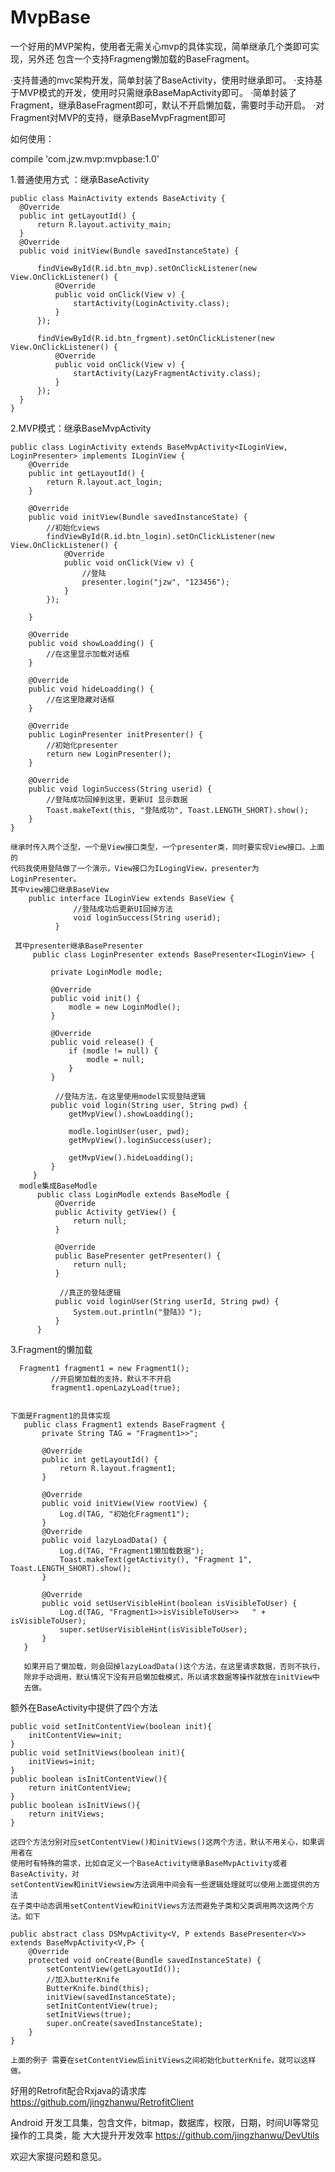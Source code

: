 # MvpBase
一个好用的MVP架构，使用者无需关心mvp的具体实现，简单继承几个类即可实现，另外还
包含一个支持Fragmeng懒加载的BaseFragment。

·支持普通的mvc架构开发，简单封装了BaseActivity，使用时继承即可。
·支持基于MVP模式的开发，使用时只需继承BaseMapActivity即可。
·简单封装了Fragment，继承BaseFragment即可，默认不开启懒加载，需要时手动开启。
·对Fragment对MVP的支持，继承BaseMvpFragment即可


如何使用：

compile 'com.jzw.mvp:mvpbase:1.0'

1.普通使用方式 ：继承BaseActivity

    public class MainActivity extends BaseActivity {
      @Override
      public int getLayoutId() {
          return R.layout.activity_main;
      }
      @Override
      public void initView(Bundle savedInstanceState) {
  
          findViewById(R.id.btn_mvp).setOnClickListener(new View.OnClickListener() {
              @Override
              public void onClick(View v) {
                  startActivity(LoginActivity.class);
              }
          });
  
          findViewById(R.id.btn_frgment).setOnClickListener(new View.OnClickListener() {
              @Override
              public void onClick(View v) {
                  startActivity(LazyFragmentActivity.class);
              }
          });
      }
    }
    
2.MVP模式：继承BaseMvpActivity
    
    public class LoginActivity extends BaseMvpActivity<ILoginView, LoginPresenter> implements ILoginView {
        @Override
        public int getLayoutId() {
            return R.layout.act_login;
        }
    
        @Override
        public void initView(Bundle savedInstanceState) {
            //初始化views
            findViewById(R.id.btn_login).setOnClickListener(new View.OnClickListener() {
                @Override
                public void onClick(View v) {
                    //登陆
                    presenter.login("jzw", "123456");
                }
            });
    
        }
    
        @Override
        public void showLoadding() {
            //在这里显示加载对话框
        }
    
        @Override
        public void hideLoadding() {
            //在这里隐藏对话框
        }
    
        @Override
        public LoginPresenter initPresenter() {
            //初始化presenter
            return new LoginPresenter();
        }
    
        @Override
        public void loginSuccess(String userid) {
            //登陆成功回掉到这里，更新UI 显示数据
            Toast.makeText(this, "登陆成功", Toast.LENGTH_SHORT).show();
        }
    }
    
    继承时传入两个泛型，一个是View接口类型，一个presenter类，同时要实现View接口。上面的
    代码我使用登陆做了一个演示，View接口为ILogingView，presenter为LoginPresenter。
    其中view接口继承BaseView
        public interface ILoginView extends BaseView {
                  //登陆成功后更新UI回掉方法
                  void loginSuccess(String userid);
              }
              
     其中presenter继承BasePresenter
         public class LoginPresenter extends BasePresenter<ILoginView> {
         
             private LoginModle modle;
         
             @Override
             public void init() {
                 modle = new LoginModle();
             }
         
             @Override
             public void release() {
                 if (modle != null) {
                     modle = null;
                 }
             }
         
              //登陆方法，在这里使用model实现登陆逻辑
             public void login(String user, String pwd) {
                 getMvpView().showLoadding();
         
                 modle.loginUser(user, pwd);
                 getMvpView().loginSuccess(user);
         
                 getMvpView().hideLoadding();
             }
         }
      modle集成BaseModle
          public class LoginModle extends BaseModle {
              @Override
              public Activity getView() {
                  return null;
              }
          
              @Override
              public BasePresenter getPresenter() {
                  return null;
              }
               
               //真正的登陆逻辑
              public void loginUser(String userId, String pwd) {
                  System.out.println("登陆》》");
              }
          }

3.Fragment的懒加载

      Fragment1 fragment1 = new Fragment1();
             //开启懒加载的支持，默认不不开启
             fragment1.openLazyLoad(true);  
               
               
    下面是Fragment1的具体实现
       public class Fragment1 extends BaseFragment {
           private String TAG = "Fragment1>>";
       
           @Override
           public int getLayoutId() {
               return R.layout.fragment1;
           }
       
           @Override
           public void initView(View rootView) {
               Log.d(TAG, "初始化Fragment1");
           }
           @Override
           public void lazyLoadData() {
               Log.d(TAG, "Fragment1懒加载数据");
               Toast.makeText(getActivity(), "Fragment 1", Toast.LENGTH_SHORT).show();
           }
       
           @Override
           public void setUserVisibleHint(boolean isVisibleToUser) {
               Log.d(TAG, "Fragment1>>isVisibleToUser>>   " + isVisibleToUser);
               super.setUserVisibleHint(isVisibleToUser);
           }
       }
       
       如果开启了懒加载，则会回掉lazyLoadData()这个方法，在这里请求数据，否则不执行，
       除非手动调用，默认情况下没有开启懒加载模式，所以请求数据等操作就放在initView中
       去做。

额外在BaseActivity中提供了四个方法

    public void setInitContentView(boolean init){
        initContentView=init;
    }
    public void setInitViews(boolean init){
        initViews=init;
    }
    public boolean isInitContentView(){
        return initContentView;
    }
    public boolean isInitViews(){
        return initViews;
    }
    
    这四个方法分别对应setContentView()和initViews()这两个方法，默认不用关心，如果调用者在
    使用时有特殊的需求，比如自定义一个BaseActivity继承BaseMvpActivity或者BaseActivity，对
    setContentView和initViewsiew方法调用中间会有一些逻辑处理就可以使用上面提供的方法
    在子类中动态调用setContentView和initViews方法而避免子类和父类调用两次这两个方法。如下
    
    public abstract class DSMvpActivity<V, P extends BasePresenter<V>> extends BaseMvpActivity<V,P> {
        @Override
        protected void onCreate(Bundle savedInstanceState) {
            setContentView(getLayoutId());
            //加入butterKnife
            ButterKnife.bind(this);
            initView(savedInstanceState);
            setInitContentView(true);
            setInitViews(true);
            super.onCreate(savedInstanceState);
        }
    }
    
    上面的例子 需要在setContentView后initViews之间初始化butterKnife，就可以这样做。
    
好用的Retrofit配合Rxjava的请求库
https://github.com/jingzhanwu/RetrofitClient

Android 开发工具集，包含文件，bitmap，数据库，权限，日期，时间UI等常见操作的工具类，能
大大提升开发效率
https://github.com/jingzhanwu/DevUtils

欢迎大家提问题和意见。